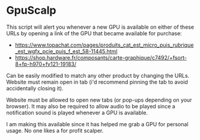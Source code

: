 # GpuScalp

This script will alert you whenever a new GPU is available on either of these URLs by opening a link of the GPU that became available for purchase:
- https://www.topachat.com/pages/produits_cat_est_micro_puis_rubrique_est_wgfx_pcie_puis_f_est_58-11445.html
- https://shop.hardware.fr/composants/carte-graphique/c7492/+fsort-8+fp-h970+fv121-19183/

Can be easily modified to match any other product by changing the URLs. 
Website must remain open in tab (i'd recommend pinning the tab to avoid accidentally closing it).

Website must be allowed to open new tabs (or pop-ups depending on your browser).
It may also be required to allow audio to be played since a notification sound is played whenever a GPU is available.

I am making this available since it has helped me grab a GPU for personal usage. No one likes a for profit scalper.

